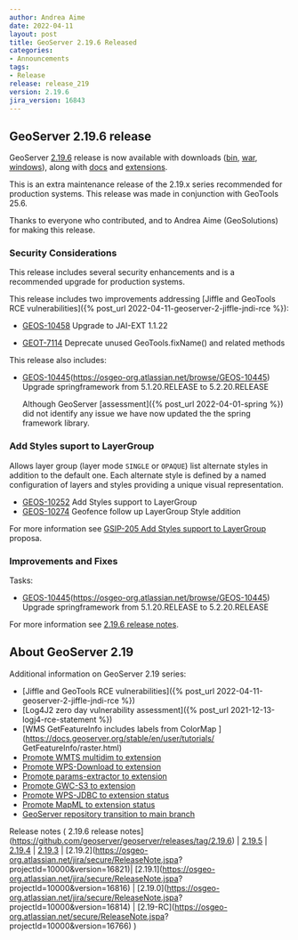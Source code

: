 ```yaml
---
author: Andrea Aime
date: 2022-04-11
layout: post
title: GeoServer 2.19.6 Released
categories:
- Announcements
tags:
- Release
release: release_219
version: 2.19.6
jira_version: 16843
---
```


GeoServer 2.19.6 release
------------------------

GeoServer [2.19.6](/release/2.19.6/) release is now available with downloads ([bin](https://sourceforge.net/projects/geoserver/files/GeoServer/2.19.6/geoserver-2.19.6-bin.zip/download), [war](https://sourceforge.net/projects/geoserver/files/GeoServer/2.19.6/geoserver-2.19.6-war.zip/download), [windows](https://sourceforge.net/projects/geoserver/files/GeoServer/2.19.6/GeoServer-2.19.6-winsetup.exe/download)), along with [docs](https://sourceforge.net/projects/geoserver/files/GeoServer/2.19.6/geoserver-2.19.6-htmldoc.zip/download) and [extensions](https://sourceforge.net/projects/geoserver/files/GeoServer/2.19.6/extensions/).

This is an extra maintenance release of the 2.19.x series recommended for production systems. This release was made in conjunction with GeoTools 25.6.

Thanks to everyone who contributed, and to Andrea Aime (GeoSolutions) for making this release.

### Security Considerations

This release includes several security enhancements and is a recommended upgrade for production systems.

This release includes two improvements addressing [Jiffle and GeoTools RCE vulnerabilities]({% post_url 2022-04-11-geoserver-2-jiffle-jndi-rce %}):

* [GEOS-10458](https://osgeo-org.atlassian.net/browse/GEOS-10458) Upgrade to JAI-EXT 1.1.22

* [GEOT-7114](https://osgeo-org.atlassian.net/browse/GEOT-7114) Deprecate unused GeoTools.fixName() and related methods
  
This release also includes:

* [GEOS-10445](5772)(https://osgeo-org.atlassian.net/browse/GEOS-10445) Upgrade springframework from 5.1.20.RELEASE to 5.2.20.RELEASE
  
  Although GeoServer [assessment]({% post_url 2022-04-01-spring %}) did not identify any issue we have now updated the the spring framework library.

### Add Styles suport to LayerGroup

Allows layer group (layer mode `SINGLE` or `OPAQUE`) list alternate styles in addition to the default one. Each alternate style is
defined by a named configuration of layers and styles providing a unique visual representation.

* [GEOS-10252](https://osgeo-org.atlassian.net/browse/GEOS-10252) Add Styles support to LayerGroup
* [GEOS-10274](https://osgeo-org.atlassian.net/browse/GEOS-10274) Geofence follow up LayerGroup Style addition

For more information see [GSIP-205 Add Styles support to LayerGroup](https://github.com/geoserver/geoserver/wiki/GSIP-205) proposa.

### Improvements and Fixes

Tasks:

* [GEOS-10445](5772)(https://osgeo-org.atlassian.net/browse/GEOS-10445) Upgrade springframework from 5.1.20.RELEASE to 5.2.20.RELEASE

For more information see [2.19.6 release notes](https://github.com/geoserver/geoserver/releases/tag/2.19.6).

## About GeoServer 2.19

 Additional information on GeoServer 2.19 series:
 
 * [Jiffle and GeoTools RCE vulnerabilities]({% post_url 2022-04-11-geoserver-2-jiffle-jndi-rce %})
 * [Log4J2 zero day vulnerability assessment]({% post_url 2021-12-13-logj4-rce-statement %})
 * [WMS GetFeatureInfo includes labels from ColorMap ](https://docs.geoserver.org/stable/en/user/tutorials/ GetFeatureInfo/raster.html)
 * [Promote WMTS multidim to extension](https://github.com/geoserver/geoserver/wiki/GSIP-196)
 * [Promote WPS-Download to extension](https://github.com/geoserver/geoserver/wiki/GSIP-195)
 * [Promote params-extractor to extension](https://github.com/geoserver/geoserver/wiki/GSIP-194)
 * [Promote GWC-S3 to extension](https://github.com/geoserver/geoserver/wiki/GSIP-193)
 * [Promote WPS-JDBC to extension status](https://github.com/geoserver/geoserver/wiki/GSIP-197)
 * [Promote MapML to extension status](https://github.com/geoserver/geoserver/wiki/GSIP-200)
 * [GeoServer repository transition to main branch](main-branch.html)

Release notes ( 2.19.6 release notes](https://github.com/geoserver/geoserver/releases/tag/2.19.6) \| [2.19.5](https://osgeo-org.atlassian.net/secure/ReleaseNote.jspa?projectId=10000&version=16839) \| [2.19.4](https://osgeo-org.atlassian.net/secure/ReleaseNote.jspa?projectId=10000&version=16832) \| [2.19.3](https://osgeo-org.atlassian.net/secure/ReleaseNote.jspa?projectId=10000&version=16824) \| [2.19.2](https://osgeo-org.atlassian.net/jira/secure/ReleaseNote.jspa? projectId=10000&version=16821)\| [2.19.1](https://osgeo-org.atlassian.net/jira/secure/ReleaseNote.jspa? projectId=10000&version=16816) \| [2.19.0](https://osgeo-org.atlassian.net/jira/secure/ReleaseNote.jspa? projectId=10000&version=16814) \| [2.19-RC](https://osgeo-org.atlassian.net/secure/ReleaseNote.jspa? projectId=10000&version=16766) )